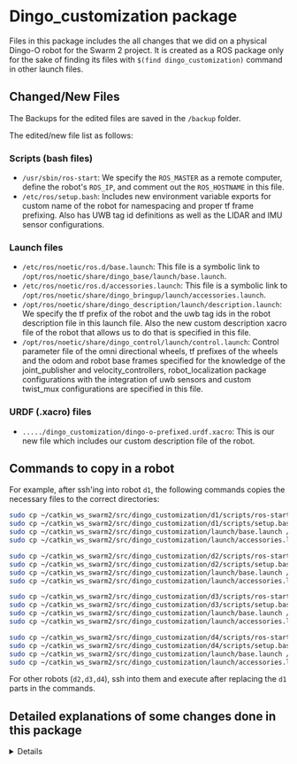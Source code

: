 # Dingo_customization package 
Files in this package includes the all changes that we did on a physical Dingo-O robot for the Swarm 2 project. It is created as a ROS package only for the sake of finding its files with `$(find dingo_customization)` command in other launch files.

## Changed/New Files

The Backups for the edited files are saved in the `/backup` folder.

The edited/new file list as follows:

### Scripts (bash files)

* `/usr/sbin/ros-start`: We specify the `ROS_MASTER` as a remote computer,  define the robot's `ROS_IP`, and comment out the `ROS_HOSTNAME` in this file.
* `/etc/ros/setup.bash`: Includes new environment variable exports for custom name of the robot for namespacing and proper tf frame prefixing. Also has UWB tag id definitions as well as the LIDAR and IMU sensor configurations.

### Launch files

* `/etc/ros/noetic/ros.d/base.launch`: This file is a symbolic link to `/opt/ros/noetic/share/dingo_base/launch/base.launch`.
* `/etc/ros/noetic/ros.d/accessories.launch`: This file is a symbolic link to `/opt/ros/noetic/share/dingo_bringup/launch/accessories.launch`.
* `/opt/ros/noetic/share/dingo_description/launch/description.launch`: We specify the tf prefix of the robot and the uwb tag ids in the robot description file in this launch file. Also the new custom description xacro file of the robot that allows us to do that is specified in this file.
* `/opt/ros/noetic/share/dingo_control/launch/control.launch`: Control parameter file of the omni directional wheels, tf prefixes of the wheels and the odom and robot base frames specified for the knowledge of the joint_publisher and velocity_controllers, robot_localization package configurations with the integration of uwb sensors and custom twist_mux configurations are specified in this file. 

### URDF (.xacro) files

* `...../dingo_customization/dingo-o-prefixed.urdf.xacro`: This is our new file which includes our custom description file of the robot.

<!-- ### Config (.yaml) files

* `...../dingo_customization/config/control_omni.yaml`
* `...../dingo_customization/config/robot_localization.yaml` -->

## Commands to copy in a robot

For example, after ssh'ing into robot `d1`, the following commands copies the necessary files to the correct directories:

```bash
sudo cp ~/catkin_ws_swarm2/src/dingo_customization/d1/scripts/ros-start /usr/sbin/
sudo cp ~/catkin_ws_swarm2/src/dingo_customization/d1/scripts/setup.bash /etc/ros/
sudo cp ~/catkin_ws_swarm2/src/dingo_customization/launch/base.launch /etc/ros/noetic/ros.d/
sudo cp ~/catkin_ws_swarm2/src/dingo_customization/launch/accessories.launch /etc/ros/noetic/ros.d/

sudo cp ~/catkin_ws_swarm2/src/dingo_customization/d2/scripts/ros-start /usr/sbin/
sudo cp ~/catkin_ws_swarm2/src/dingo_customization/d2/scripts/setup.bash /etc/ros/
sudo cp ~/catkin_ws_swarm2/src/dingo_customization/launch/base.launch /etc/ros/noetic/ros.d/
sudo cp ~/catkin_ws_swarm2/src/dingo_customization/launch/accessories.launch /etc/ros/noetic/ros.d/

sudo cp ~/catkin_ws_swarm2/src/dingo_customization/d3/scripts/ros-start /usr/sbin/
sudo cp ~/catkin_ws_swarm2/src/dingo_customization/d3/scripts/setup.bash /etc/ros/
sudo cp ~/catkin_ws_swarm2/src/dingo_customization/launch/base.launch /etc/ros/noetic/ros.d/
sudo cp ~/catkin_ws_swarm2/src/dingo_customization/launch/accessories.launch /etc/ros/noetic/ros.d/

sudo cp ~/catkin_ws_swarm2/src/dingo_customization/d4/scripts/ros-start /usr/sbin/
sudo cp ~/catkin_ws_swarm2/src/dingo_customization/d4/scripts/setup.bash /etc/ros/
sudo cp ~/catkin_ws_swarm2/src/dingo_customization/launch/base.launch /etc/ros/noetic/ros.d/
sudo cp ~/catkin_ws_swarm2/src/dingo_customization/launch/accessories.launch /etc/ros/noetic/ros.d/
```

For other robots (`d2,d3,d4`), ssh into them and execute after replacing the `d1` parts in the commands.


## Detailed explanations of some changes done in this package

<details>

### Dingo Setup for Remote Master

<details>


Once each robot is connected to the wireless network with static IP addresses (that can be done through the router settings. We set the IP addresses as specified in the table at the top this document), we set each to use the same ROS master. To do
this do the following on each robot. First, run 

```bash
sudo nano /usr/sbin/ros-start
```

In this `ros-start` file, change the line `export ROS_MASTER_URI=http://127.0.0.1:11311` to  

```bash
export ROS_MASTER_URI=http://192.168.1.100:11311/
export ROS_IP=192.168.1.101 (USE THE CORRECT IP ADRESS HERE)
```

and comment out the line `export ROS_HOSTNAME=$(hostname)`
to make sure that the robot uses the host machine as its ROS Master. 

The reason of doing this comes from the fact that the Clearpath has setup the starting of the ROS nodes of the robot as a service that is initated during the boot-up. [For further information about this see this link.](https://roboticsbackend.com/make-ros-launch-start-on-boot-with-robot_upstart/). Clearpath created a `dingo_bringup` package to achieve this service behaviour. The installation file is given [here](https://github.com/dingo-cpr/dingo_robot/blob/noetic-devel/dingo_bringup/scripts/install), and the step of doing this installation on a fresh install from scracth is explained in [here](https://docs.clearpathrobotics.com/docs/robots/indoor_robots/dingo/tutorials_dingo#installing-dingo-software).

**For the final version of the changes made in this section, see `/src/dingo_customization/d1/scripts/ros-start` file. We basically replace the default file with this custom file.**

<pre><del> To make sure that ros.service by Clearpath starts after the network is really online,
edit `ros.service` file with command
`sudo nano /lib/systemd/system/ros.service`
and add the following lines  

```txt
After=network-online.target
Wants=network-online.target
```

in place of the line

```txt
After=network.target
```

[For further information about this above see this link.](https://www.freedesktop.org/wiki/Software/systemd/NetworkTarget/) </del></pre>

After these changes, also add the following lines in the master computer's `~/.bashrc` file:  

```bash
export ROS_IP=192.168.1.100
export ROS_MASTER_URI=http://192.168.1.100:11311/
```

**Note that these changes on the robots will make the robots to look for the master computer running the `roscore` command while they are booting. If the `roscore` is not running on the master computer during the booting of the robots, the robots will be able to boot correctly and connect to the WiFi. However, the `ros.service` of `systemctl` will fail and therefore the robot will not be able to move (the comms and Wi-Fi indicator LEDs will be off on the robot's HMI interface). If you run the `roscore` command on the master computer after the robots are booted up, you need to manually start the `ros.service` on the robots by ssh'ing into them. This is achieved by running this command on the robot terminals:**  

```bash
sudo systemctl start ros.service
```

</details>

### Namespacing the Dingo Robots

<details>

After the factory default install of Dingo-O, there are two files in `/etc/ros/noetic/ros.d` named `base.launch` and `accessories.launch`. Those file are actually symbolic links to the launch files of `dingo_base` and `dingo_bringup` packages that are installed in `/opt/ros/noetic/share/`. These launch files are automatically launched during the boot of the robot.

The goal is to modify the automatic roslaunch files to do the following:

* Add namespacing to prevent naming conflicts
* Add e-stop functionality
* Add scaling for forward and inverse kinematics

Following https://www.clearpathrobotics.com/assets/guides/kinetic/ridgeback/startup.html

For namespaces such as `/d1,/d2,/d3,/d4`, add `<group ns="NAMESPACE"> ... </group>` into the launch files. For example, for dingo robot `d1`, edit the launch files as follows:

```html
<launch>
    <group ns="d1">
        ...
        ... ORIGINAL CONTENT OF THE 'base.launch file' or 'accessories.launch' file.
        ...
    </group>
<launch>
```

</details>

### Needed Edits for `/etc/ros/setup.bash`

<details>

* Add `export DINGO_OMNI=1` if it does not setup as `1`.
* Comment out or edit the line `source /home/administrator/catkin_ws/devel/setup.bash` such that it points to the name of our workspace `catkin_ws_swarm2` as `source /home/administrator/catkin_ws_swarm2/devel/setup.bash`.
* Comment out the line `source /etc/clearpath-dingo.bash`or make sure it does not conflict with the `export ...` lines such as `export DINGO_OMNI=1` specified in this `/etc/ros/setup.bash` file.
* Comment out the line `export DINGO_CONFIG_EXTRAS=$(catkin_find rpi06_dingo config/localization.yaml --first-only)` if it exists.
* Make sure the lines related to LIDAR, IMU and the UWB sensors are included in this file. 
* For the final version of `/etc/ros/setup.bash` file, see `/src/dingo_customization/d1/scripts/setup.bash`. We basically replace the default file with this custom file.

</details>

</details>
